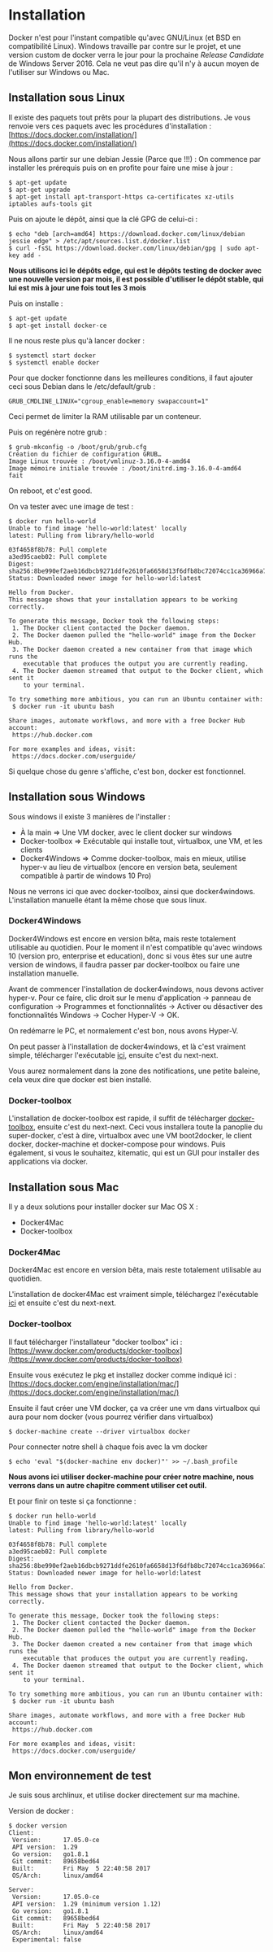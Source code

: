 # Installation

Docker n'est pour l'instant compatible qu'avec GNU/Linux (et BSD en compatibilité Linux). Windows travaille par contre sur le projet, et une version custom de docker verra le jour pour la prochaine *Release Candidate* de Windows Server 2016.
Cela ne veut pas dire qu'il n'y à aucun moyen de l'utiliser sur Windows ou Mac.

## Installation sous Linux

Il existe des paquets tout prêts pour la plupart des distributions. Je vous renvoie vers ces paquets avec les procédures d'installation :
[https://docs.docker.com/installation/](https://docs.docker.com/installation/)

Nous allons partir sur une debian Jessie (Parce que !!!) :
On commence par installer les prérequis puis on en profite pour faire une mise à jour :
```shell
$ apt-get update 
$ apt-get upgrade 
$ apt-get install apt-transport-https ca-certificates xz-utils iptables aufs-tools git
```

Puis on ajoute le dépôt, ainsi que la clé GPG de celui-ci :
```shell
$ echo "deb [arch=amd64] https://download.docker.com/linux/debian jessie edge" > /etc/apt/sources.list.d/docker.list
$ curl -fsSL https://download.docker.com/linux/debian/gpg | sudo apt-key add -
```
__Nous utilisons ici le dépôts edge, qui est le dépôts testing de docker avec une nouvelle version par mois, il est possible d'utiliser le dépôt stable, qui lui est mis à jour une fois tout les 3 mois__

Puis on installe :
```shell
$ apt-get update
$ apt-get install docker-ce
```

Il ne nous reste plus qu'à lancer docker :
```shell
$ systemctl start docker
$ systemctl enable docker
```

Pour que docker fonctionne dans les meilleures conditions, il faut ajouter ceci sous Debian dans le /etc/default/grub :
```shell
GRUB_CMDLINE_LINUX="cgroup_enable=memory swapaccount=1"
```
Ceci permet de limiter la RAM utilisable par un conteneur.

Puis on regénère notre grub :
```shell
$ grub-mkconfig -o /boot/grub/grub.cfg
Création du fichier de configuration GRUB…
Image Linux trouvée : /boot/vmlinuz-3.16.0-4-amd64
Image mémoire initiale trouvée : /boot/initrd.img-3.16.0-4-amd64
fait
```

On reboot, et c'est good.

On va tester avec une image de test :
```shell
$ docker run hello-world
Unable to find image 'hello-world:latest' locally
latest: Pulling from library/hello-world

03f4658f8b78: Pull complete
a3ed95caeb02: Pull complete
Digest: sha256:8be990ef2aeb16dbcb9271ddfe2610fa6658d13f6dfb8bc72074cc1ca36966a7
Status: Downloaded newer image for hello-world:latest

Hello from Docker.
This message shows that your installation appears to be working correctly.

To generate this message, Docker took the following steps:
 1. The Docker client contacted the Docker daemon.
 2. The Docker daemon pulled the "hello-world" image from the Docker Hub.
 3. The Docker daemon created a new container from that image which runs the
    executable that produces the output you are currently reading.
 4. The Docker daemon streamed that output to the Docker client, which sent it
    to your terminal.

To try something more ambitious, you can run an Ubuntu container with:
 $ docker run -it ubuntu bash

Share images, automate workflows, and more with a free Docker Hub account:
 https://hub.docker.com

For more examples and ideas, visit:
 https://docs.docker.com/userguide/
```

Si quelque chose du genre s'affiche, c'est bon, docker est fonctionnel.

## Installation sous Windows

Sous windows il existe 3 manières de l'installer :
* À la main => Une VM docker, avec le client docker sur windows
* Docker-toolbox => Exécutable qui installe tout, virtualbox, une VM, et les clients
* Docker4Windows => Comme docker-toolbox, mais en mieux, utilise hyper-v au lieu de virtualbox (encore en version beta, seulement compatible à partir de windows 10 Pro)

Nous ne verrons ici que avec docker-toolbox, ainsi que docker4windows. L'installation manuelle étant la même chose que sous linux.

### Docker4Windows

Docker4Windows est encore en version bêta, mais reste totalement utilisable au quotidien.
Pour le moment il n'est compatible qu'avec windows 10 (version pro, enterprise et education), donc si vous êtes sur une autre version de windows, il faudra passer par docker-toolbox ou faire une installation manuelle.

Avant de commencer l'installation de docker4windows, nous devons activer hyper-v.
Pour ce faire, clic droit sur le menu d'application -> panneau de configuration -> Programmes et fonctionnalités -> Activer ou désactiver des fonctionnalités Windows -> Cocher Hyper-V -> OK.

On redémarre le PC, et normalement c'est bon, nous avons Hyper-V.

On peut passer à l'installation de docker4windows, et là c'est vraiment simple, télécharger l'exécutable [ici](https://download.docker.com/win/beta/InstallDocker.msi), ensuite c'est du next-next.

Vous aurez normalement dans la zone des notifications, une petite baleine, cela veux dire que docker est bien installé.

### Docker-toolbox

L'installation de docker-toolbox est rapide, il suffit de télécharger [docker-toolbox](https://download.docker.com/win/stable/DockerToolbox.exe), ensuite c'est du next-next.
Ceci vous installera toute la panoplie du super-docker, c'est à dire, virtualbox avec une VM boot2docker, le client docker, docker-machine et docker-compose pour windows. Puis également, si vous le souhaitez, kitematic, qui est un GUI pour installer des applications via docker.


## Installation sous Mac

Il y a deux solutions pour installer docker sur Mac OS X :
* Docker4Mac
* Docker-toolbox

### Docker4Mac

Docker4Mac est encore en version bêta, mais reste totalement utilisable au quotidien.

L'installation de docker4Mac est vraiment simple, téléchargez l'exécutable [ici](https://download.docker.com/mac/beta/Docker.dmg) et ensuite c'est du next-next.

### Docker-toolbox

Il faut télécharger l'installateur "docker toolbox" ici :
[https://www.docker.com/products/docker-toolbox](https://www.docker.com/products/docker-toolbox)

Ensuite vous exécutez le pkg et installez docker comme indiqué ici :
[https://docs.docker.com/engine/installation/mac/](https://docs.docker.com/engine/installation/mac/)

Ensuite il faut créer une VM docker, ça va créer une vm dans virtualbox qui aura pour nom docker (vous pourrez vérifier dans virtualbox)
```shell
$ docker-machine create --driver virtualbox docker
```

Pour connecter notre shell à chaque fois avec la vm docker
```shell
$ echo 'eval "$(docker-machine env docker)"' >> ~/.bash_profile
```
__Nous avons ici utiliser docker-machine pour créer notre machine, nous verrons dans un autre chapitre comment utiliser cet outil.__


Et pour finir on teste si ça fonctionne :
```shell
$ docker run hello-world
Unable to find image 'hello-world:latest' locally
latest: Pulling from library/hello-world

03f4658f8b78: Pull complete
a3ed95caeb02: Pull complete
Digest: sha256:8be990ef2aeb16dbcb9271ddfe2610fa6658d13f6dfb8bc72074cc1ca36966a7
Status: Downloaded newer image for hello-world:latest

Hello from Docker.
This message shows that your installation appears to be working correctly.

To generate this message, Docker took the following steps:
 1. The Docker client contacted the Docker daemon.
 2. The Docker daemon pulled the "hello-world" image from the Docker Hub.
 3. The Docker daemon created a new container from that image which runs the
    executable that produces the output you are currently reading.
 4. The Docker daemon streamed that output to the Docker client, which sent it
    to your terminal.

To try something more ambitious, you can run an Ubuntu container with:
 $ docker run -it ubuntu bash

Share images, automate workflows, and more with a free Docker Hub account:
 https://hub.docker.com

For more examples and ideas, visit:
 https://docs.docker.com/userguide/
```

## Mon environnement de test
Je suis sous archlinux, et utilise docker directement sur ma machine.

Version de docker :
```shell
$ docker version
Client:
 Version:      17.05.0-ce
 API version:  1.29
 Go version:   go1.8.1
 Git commit:   89658bed64
 Built:        Fri May  5 22:40:58 2017
 OS/Arch:      linux/amd64

Server:
 Version:      17.05.0-ce
 API version:  1.29 (minimum version 1.12)
 Go version:   go1.8.1
 Git commit:   89658bed64
 Built:        Fri May  5 22:40:58 2017
 OS/Arch:      linux/amd64
 Experimental: false
```